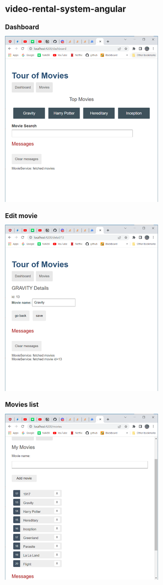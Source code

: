 # video-rental-system-angular

## Dashboard
![](images/dashboard.png)

## Edit movie
![](images/edit.png)

## Movies list
![](images/movies.png)
